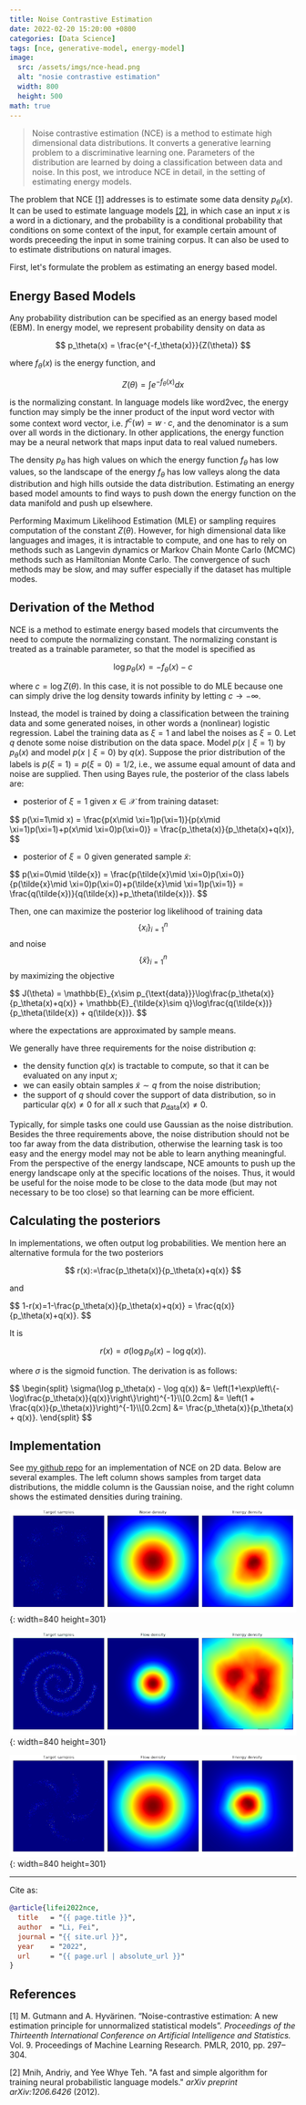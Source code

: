 ```yaml
---
title: Noise Contrastive Estimation
date: 2022-02-20 15:20:00 +0800
categories: [Data Science]
tags: [nce, generative-model, energy-model]
image:
  src: /assets/imgs/nce-head.png
  alt: "nosie contrastive estimation"
  width: 800
  height: 500
math: true
---
```


> Noise contrastive estimation (NCE) is a method to estimate high dimensional data distributions. It converts a generative learning problem to a discriminative learning one. Parameters of the distribution are learned by doing a classification between data and noise. In this post, we introduce NCE in detail, in the setting of estimating energy models.

The problem that NCE [[1]](#1) addresses is to estimate some data density $p_\theta(x)$. It can be used to estimate language models [[2]](#2), in which case an input $x$ is a word in a dictionary, and the probability is a conditional probability that conditions on some context of the input, for example certain amount of words preceeding the input in some training corpus. It can also be used to to estimate distributions on natural images. 

First, let's formulate the problem as estimating an energy based model.

## Energy Based Models

Any probability distribution can be specified as an energy based model (EBM). In energy model, we represent probability density on data as

$$
p_\theta(x) = \frac{e^{-f_\theta(x)}}{Z(\theta)}
$$

where $f_\theta(x)$ is the energy function, and 

$$
Z(\theta)=\int e^{-f_\theta(x)}dx
$$

is the normalizing constant. In language models like word2vec, the energy function may simply be the inner product of the input word vector with some context word vector, i.e. $f^c(w) = w\cdot c$, and the denominator is a sum over all words in the dictionary. In other applications, the energy function may be a neural network that maps input data to real valued numebers.

The density $p_\theta$ has high values on which the energy function $f_\theta$ has low values, so the landscape of the energy $f_\theta$ has low valleys along the data distribution and high hills outside the data distribution. Estimating an energy based model amounts to find ways to push down the energy function on the data manifold and push up elsewhere.

Performing Maximum Likelihood Estimation (MLE) or sampling requires computation of the constant $Z(\theta)$. However, for high dimensional data like languages and images, it is intractable to compute, and one has to rely on methods such as Langevin dynamics or Markov Chain Monte Carlo (MCMC) methods such as Hamiltonian Monte Carlo. The convergence of such methods may be slow, and may suffer especially if the dataset has multiple modes. 

## Derivation of the Method

NCE is a method to estimate energy based models that circumvents the need to compute the normalizing constant. The normalizing constant is treated as a trainable parameter, so that the model is specified as 

$$
\log p_\theta(x)= -f_\theta(x) - c
$$

where $c=\log Z(\theta)$. In this case, it is not possible to do MLE because one can simply drive the log density towards infinity by letting $c\to-\infty$. 

Instead, the model is trained by doing a classification between the training data and some generated noises, in other words a (nonlinear) logistic regression. Label the training data as $\xi=1$ and label the noises as $\xi=0$. Let $q$ denote some noise distribution on the data space. Model $p(x\mid \xi=1)$ by $p_\theta(x)$ and model $p(x\mid \xi=0)$ by $q(x)$. Suppose the prior distribution of the labels is $p(\xi=1)=p(\xi=0)=1/2$, i.e., we assume equal amount of data and noise are supplied. Then using Bayes rule, the posterior of the class labels are:

- posterior of $\xi=1$ given $x\in\mathcal{X}$ from training dataset:

<div style="overflow-x:auto;">
$$
p(\xi=1\mid x) = \frac{p(x\mid \xi=1)p(\xi=1)}{p(x\mid \xi=1)p(\xi=1)+p(x\mid \xi=0)p(\xi=0)} = \frac{p_\theta(x)}{p_\theta(x)+q(x)},
$$
</div>

- posterior of $\xi=0$ given generated sample $\tilde{x}$:

<div style="overflow-x:auto;">
$$
p(\xi=0\mid \tilde{x}) = \frac{p(\tilde{x}\mid \xi=0)p(\xi=0)}{p(\tilde{x}\mid \xi=0)p(\xi=0)+p(\tilde{x}\mid \xi=1)p(\xi=1)} = \frac{q(\tilde{x})}{q(\tilde{x})+p_\theta(\tilde{x})}.
$$
</div>

Then, one can maximize the posterior log likelihood of training data $$\{x_i\}_{i=1}^n$$ and noise $$\{\tilde{x}\}_{i=1}^n$$ by maximizing the objective

<div style="overflow-x:auto;">
$$
J(\theta) = \mathbb{E}_{x\sim p_{\text{data}}}\log\frac{p_\theta(x)}{p_\theta(x)+q(x)} + \mathbb{E}_{\tilde{x}\sim q}\log\frac{q(\tilde{x})}{p_\theta(\tilde{x}) + q(\tilde{x})}.
$$
</div>

where the expectations are approximated by sample means. 

We generally have three requirements for the noise distribution $q$:

- the density function $q(x)$ is tractable to compute, so that it can be evaluated on any input $x$;
- we can easily obtain samples $\tilde{x}\sim q$ from the noise distribution;
- the support of $q$ should cover the support of data distribution, so in particular $q(x)\neq0$ for all $x$ such that $p_{\text{data}}(x)\neq 0$.

Typically, for simple tasks one could use Gaussian as the noise distribution. Besides the three requirements above, the noise distribution should not be too far away from the data distribution, otherwise the learning task is too easy and the energy model may not be able to learn anything meaningful. From the perspective of the energy landscape, NCE amounts to push up the energy landscape only at the specific locations of the noises. Thus, it would be useful for the noise mode to be close to the data mode (but may not necessary to be too close) so that learning can be more efficient.


## Calculating the posteriors

In implementations, we often output log probabilities. We mention here an alternative formula for the two posteriors

$$
r(x):=\frac{p_\theta(x)}{p_\theta(x)+q(x)}
$$

and 

<div style="overflow-x:auto;">
$$
1-r(x)=1-\frac{p_\theta(x)}{p_\theta(x)+q(x)} = \frac{q(x)}{p_\theta(x)+q(x)}.
$$
</div>

It is 

$$
r(x)=\sigma(\log p_\theta(x) - \log q(x)).
$$

where $\sigma$ is the sigmoid function. The derivation is as follows:

<div style="overflow-x:auto;">
$$
\begin{split}
\sigma(\log p_\theta(x) - \log q(x)) &= \left(1+\exp\left\{-\log\frac{p_\theta(x)}{q(x)}\right\}\right)^{-1}\\[0.2cm]
&= \left(1 + \frac{q(x)}{p_\theta(x)}\right)^{-1}\\[0.2cm]
&= \frac{p_\theta(x)}{p_\theta(x) + q(x)}.
\end{split}
$$
</div>

## Implementation

See [my github repo](https://github.com/lifeitech/nce) for an implementation of NCE on 2D data. Below are several examples. The left column shows samples from target data distributions, the middle column is the Gaussian noise, and the right column shows the estimated densities during training. 

![Noise Contrastive Estimation (NCE) Training 8 Gaussians Dataset](/assets/imgs/8gaussians.gif){: width=840 height=301}

![Noise Contrastive Estimation (NCE) Training 2 Spirals Dataset](/assets/imgs/2spirals.gif){: width=840 height=301}

![Noise Contrastive Estimation (NCE) Training Pinwheel Dataset](/assets/imgs/pinwheel.gif){: width=840 height=301}

<hr>
Cite as:

```bibtex
@article{lifei2022nce,
  title   = "{{ page.title }}",
  author  = "Li, Fei",
  journal = "{{ site.url }}",
  year    = "2022",
  url     = "{{ page.url | absolute_url }}"
}
```

## References

<a id="1">[1]</a> M. Gutmann and A. Hyvärinen. “Noise-contrastive estimation: A new estimation principle for unnormalized statistical models”. _Proceedings of the Thirteenth International Conference on Artificial Intelligence and Statistics._ Vol. 9. Proceedings of Machine Learning Research. PMLR, 2010, pp. 297–304.

<a id="2">[2]</a> Mnih, Andriy, and Yee Whye Teh. "A fast and simple algorithm for training neural probabilistic language models." _arXiv preprint arXiv:1206.6426_ (2012).